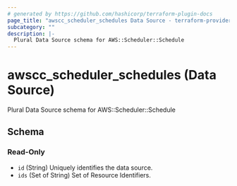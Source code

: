 ```yaml
---
# generated by https://github.com/hashicorp/terraform-plugin-docs
page_title: "awscc_scheduler_schedules Data Source - terraform-provider-awscc"
subcategory: ""
description: |-
  Plural Data Source schema for AWS::Scheduler::Schedule
---
```


# awscc_scheduler_schedules (Data Source)

Plural Data Source schema for AWS::Scheduler::Schedule



<!-- schema generated by tfplugindocs -->
## Schema

### Read-Only

- `id` (String) Uniquely identifies the data source.
- `ids` (Set of String) Set of Resource Identifiers.
